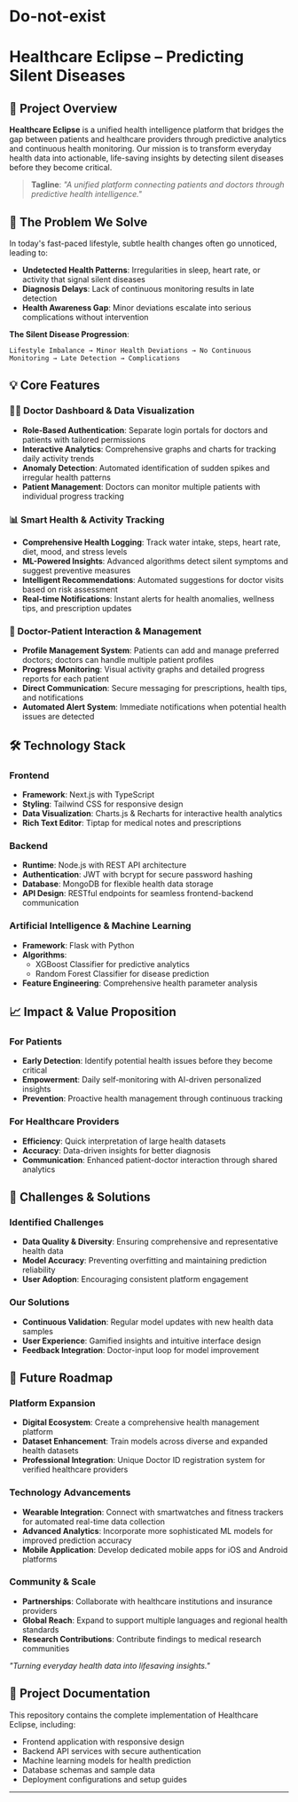 ﻿# Do-not-exist
# Healthcare Eclipse – Predicting Silent Diseases

## 🌟 Project Overview

**Healthcare Eclipse** is a unified health intelligence platform that bridges the gap between patients and healthcare providers through predictive analytics and continuous health monitoring. Our mission is to transform everyday health data into actionable, life-saving insights by detecting silent diseases before they become critical.

> **Tagline**: *"A unified platform connecting patients and doctors through predictive health intelligence."*

## 🚀 The Problem We Solve

In today's fast-paced lifestyle, subtle health changes often go unnoticed, leading to:

- **Undetected Health Patterns**: Irregularities in sleep, heart rate, or activity that signal silent diseases
- **Diagnosis Delays**: Lack of continuous monitoring results in late detection
- **Health Awareness Gap**: Minor deviations escalate into serious complications without intervention

**The Silent Disease Progression**:
```
Lifestyle Imbalance → Minor Health Deviations → No Continuous Monitoring → Late Detection → Complications
```

## 💡 Core Features

### 👨‍⚕️ Doctor Dashboard & Data Visualization
- **Role-Based Authentication**: Separate login portals for doctors and patients with tailored permissions
- **Interactive Analytics**: Comprehensive graphs and charts for tracking daily activity trends
- **Anomaly Detection**: Automated identification of sudden spikes and irregular health patterns
- **Patient Management**: Doctors can monitor multiple patients with individual progress tracking

### 📊 Smart Health & Activity Tracking
- **Comprehensive Health Logging**: Track water intake, steps, heart rate, diet, mood, and stress levels
- **ML-Powered Insights**: Advanced algorithms detect silent symptoms and suggest preventive measures
- **Intelligent Recommendations**: Automated suggestions for doctor visits based on risk assessment
- **Real-time Notifications**: Instant alerts for health anomalies, wellness tips, and prescription updates

### 🔄 Doctor-Patient Interaction & Management
- **Profile Management System**: Patients can add and manage preferred doctors; doctors can handle multiple patient profiles
- **Progress Monitoring**: Visual activity graphs and detailed progress reports for each patient
- **Direct Communication**: Secure messaging for prescriptions, health tips, and notifications
- **Automated Alert System**: Immediate notifications when potential health issues are detected

## 🛠️ Technology Stack

### **Frontend**
- **Framework**: Next.js with TypeScript
- **Styling**: Tailwind CSS for responsive design
- **Data Visualization**: Charts.js & Recharts for interactive health analytics
- **Rich Text Editor**: Tiptap for medical notes and prescriptions

### **Backend**
- **Runtime**: Node.js with REST API architecture
- **Authentication**: JWT with bcrypt for secure password hashing
- **Database**: MongoDB for flexible health data storage
- **API Design**: RESTful endpoints for seamless frontend-backend communication

### **Artificial Intelligence & Machine Learning**
- **Framework**: Flask with Python
- **Algorithms**: 
  - XGBoost Classifier for predictive analytics
  - Random Forest Classifier for disease prediction
- **Feature Engineering**: Comprehensive health parameter analysis

## 📈 Impact & Value Proposition

### **For Patients**
- **Early Detection**: Identify potential health issues before they become critical
- **Empowerment**: Daily self-monitoring with AI-driven personalized insights
- **Prevention**: Proactive health management through continuous tracking

### **For Healthcare Providers**
- **Efficiency**: Quick interpretation of large health datasets
- **Accuracy**: Data-driven insights for better diagnosis
- **Communication**: Enhanced patient-doctor interaction through shared analytics

## 🎯 Challenges & Solutions

### **Identified Challenges**
- **Data Quality & Diversity**: Ensuring comprehensive and representative health data
- **Model Accuracy**: Preventing overfitting and maintaining prediction reliability
- **User Adoption**: Encouraging consistent platform engagement

### **Our Solutions**
- **Continuous Validation**: Regular model updates with new health data samples
- **User Experience**: Gamified insights and intuitive interface design
- **Feedback Integration**: Doctor-input loop for model improvement

## 🔮 Future Roadmap

### **Platform Expansion**
- **Digital Ecosystem**: Create a comprehensive health management platform
- **Dataset Enhancement**: Train models across diverse and expanded health datasets
- **Professional Integration**: Unique Doctor ID registration system for verified healthcare providers

### **Technology Advancements**
- **Wearable Integration**: Connect with smartwatches and fitness trackers for automated real-time data collection
- **Advanced Analytics**: Incorporate more sophisticated ML models for improved prediction accuracy
- **Mobile Application**: Develop dedicated mobile apps for iOS and Android platforms

### **Community & Scale**
- **Partnerships**: Collaborate with healthcare institutions and insurance providers
- **Global Reach**: Expand to support multiple languages and regional health standards
- **Research Contributions**: Contribute findings to medical research communities
  
*"Turning everyday health data into lifesaving insights."*

## 📄 Project Documentation
This repository contains the complete implementation of Healthcare Eclipse, including:
- Frontend application with responsive design
- Backend API services with secure authentication
- Machine learning models for health prediction
- Database schemas and sample data
- Deployment configurations and setup guides

---

